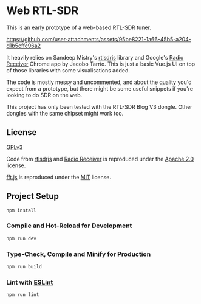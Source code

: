 # Web RTL-SDR

This is an early prototype of a web-based RTL-SDR tuner.


https://github.com/user-attachments/assets/95be8221-1a66-45b5-a204-d1b5cffc96a2


It heavily relies on Sandeep Mistry's [rtlsdrjs](https://github.com/sandeepmistry/rtlsdrjs) library and Google's 
[Radio Receiver](https://github.com/google/radioreceiver) Chrome app by Jacobo Tarrío. This is just a basic Vue.js UI on top 
of those libraries with some visualisations added.

The code is mostly messy and uncommented, and about the quality you'd expect from a prototype, but there might be some
useful snippets if you're looking to do SDR on the web.

This project has only been tested with the RTL-SDR Blog V3 dongle. Other dongles with the same chipset might work too.

## License 

[GPLv3](https://www.gnu.org/licenses/gpl-3.0.en.html)

Code from [rtlsdrjs](https://github.com/sandeepmistry/rtlsdrjs) and 
[Radio Receiver](https://github.com/google/radioreceiver) is reproduced under the [Apache 2.0](https://www.apache.org/licenses/LICENSE-2.0) license.

[fft.js](https://www.nayuki.io/page/free-small-fft-in-multiple-languages) is reproduced under the [MIT](https://opensource.org/license/mit) license.

## Project Setup

```sh
npm install
```

### Compile and Hot-Reload for Development

```sh
npm run dev
```

### Type-Check, Compile and Minify for Production

```sh
npm run build
```

### Lint with [ESLint](https://eslint.org/)

```sh
npm run lint
```
